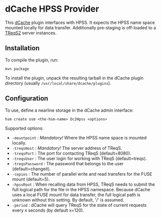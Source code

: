 # dCache HPSS Provider

This [dCache] plugin interfaces with HPSS. It expects the HPSS name space
mounted locally for data transfer. Additionally pre-staging is off-loaded
to a [TReqS2] server instances.

## Installation

To compile the plugin, run:

    mvn package

To install the plugin, unpack the resulting tarball in the dCache
plugin directory (usually `/usr/local/share/dcache/plugins`).

## Configuration

To use, define a nearline storage in the dCache admin interface:

    hsm create osm <the-hsm-name> Dc2Hpss <options>

Supported options:
* `-mountpoint`    : *Mandatory!* Where the HPSS name space is mounted
                     locally.
* `-treqsHost`     : *Mandatory!* The server address of TReqS.
* `-treqsPort`     : The port for contacting TReqS (default=8080).
* `-treqsUser`     : The user login for working with TReqS (default=treqs).
* `-treqsPassword` : The password that belongs to the user (default=changeit).
* `-copies`        : The number of parallel write and read transfers for the
                     FUSE mount (default=5).
* `-hpssRoot`      : When recalling data from HPSS, TReqS needs to submit the
                     full logical path for the file in the HPSS namespace.
                     Because dCache uses a local FUSE mount for data transfer,
                     the full logical path is unknown without this setting.
                     By default, '/' is assumed.
* `-period`        : dCache will query TReqS for the state of current requests
                     every x seconds (by default x=120).

[dCache]: http://www.dcache.org/
[TReqs2]: https://gitlab.in2p3.fr/cc-in2p3-dev/treqs2
